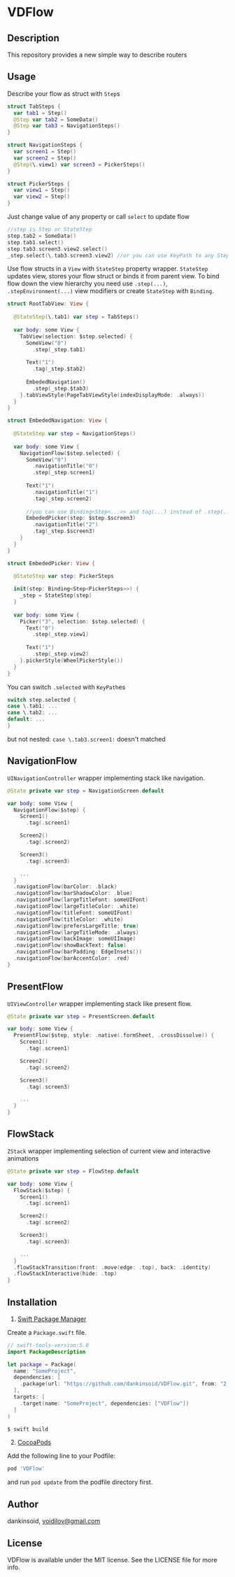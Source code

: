 # VDFlow

## Description
This repository provides a new simple way to describe routers
## Usage
Describe your flow as struct with `Step`s
```swift
struct TabSteps {
  var tab1 = Step()
  @Step var tab2 = SomeData()
  @Step var tab3 = NavigationSteps()
}

struct NavigationSteps {
  var screen1 = Step()
  var screen2 = Step()
  @Step(\.view1) var screen3 = PickerSteps()
}

struct PickerSteps {
  var view1 = Step()
  var view2 = Step()
}
```
Just change value of any property or call `select` to update flow
```swift
//step is Step or StateStep 
step.tab2 = SomeData()
step.tab1.select()                 
step.tab3.screen3.view2.select()   
_step.select(\.tab3.screen3.view2) //or you can use KeyPath to any Step property
```
Use flow structs in a `View` with `StateStep` property wrapper. `StateStep` updates view, stores your flow struct or binds it from parent view. To bind flow down the view hierarchy you need use `.step(...)`, `.stepEnvironment(...)` view modifiers or create `StateStep` with `Binding`. 
```swift
struct RootTabView: View {
  
  @StateStep(\.tab1) var step = TabSteps()
  
  var body: some View {
    TabView(selection: $step.selected) {
      SomeView("0")
        .step(_step.tab1)
      
      Text("1")
        .tag(_step.$tab2)
      
      EmbededNavigation()
        .step(_step.$tab3)
    }.tabViewStyle(PageTabViewStyle(indexDisplayMode: .always))
  }
}

struct EmbededNavigation: View {
  
  @StateStep var step = NavigationSteps()
  
  var body: some View {
    NavigationFlow($step.selected) {
      SomeView("0")
        .navigationTitle("0")
        .step(_step.screen1)
      
      Text("1")
        .navigationTitle("1")
        .tag(_step.screen2)
      
      //you can use Binding<Step<...>> and tag(...) instead of .step(...)
      EmbededPicker(step: $step.$screen3)
        .navigationTitle("2")
        .tag(_step.$screen3)
    }
  }
}

struct EmbededPicker: View {
  
  @StateStep var step: PickerSteps

  init(step: Binding<Step<PickerSteps>>) {
    _step = StateStep(step)
  }
  
  var body: some View {
    Picker("3", selection: $step.selected) {
      Text("0")
        .step(_step.view1)
      
      Text("1")
        .step(_step.view2)
    }.pickerStyle(WheelPickerStyle())
  }
}
```
You can switch `.selected` with `KeyPath`es
```swift
switch step.selected {
case \.tab1: ...
case \.tab2: ...
default: ...
}
```
but not nested: `case \.tab3.screen1:` doesn't matched 
## NavigationFlow
`UINavigationController` wrapper implementing stack like navigation.
```swift
@State private var step = NavigationScreen.default

var body: some View {
  NavigationFlow($step) {
    Screen1()
      .tag(.screen1)

    Screen2()
      .tag(.screen2)

    Screen3()
      .tag(.screen3)

    ...
  }
  .navigationFlow(barColor: .black)
  .navigationFlow(barShadowColor: .blue)
  .navigationFlow(largeTitleFont: someUIFont)
  .navigationFlow(largeTitleColor: .white)
  .navigationFlow(titleFont: someUIFont)
  .navigationFlow(titleColor: .white)
  .navigationFlow(prefersLargeTitle: true)
  .navigationFlow(largeTitleMode: .always)
  .navigationFlow(backImage: someUIImage)
  .navigationFlow(showBackText: false)
  .navigationFlow(barPadding: EdgeInsets())
  .navigationFlow(barAccentColor: .red)
}
```
## PresentFlow
`UIViewController` wrapper implementing stack like present flow.
```swift
@State private var step = PresentScreen.default

var body: some View {
  PresentFlow($step, style: .native(.formSheet, .crossDissolve)) {
    Screen1()
      .tag(.screen1)

    Screen2()
      .tag(.screen2)

    Screen3()
      .tag(.screen3)

    ...
  }
}
```
## FlowStack
`ZStack` wrapper implementing selection of current view and interactive animations
```swift
@State private var step = FlowStep.default

var body: some View {
  FlowStack($step) {
    Screen1()
      .tag(.screen1)

    Screen2()
      .tag(.screen2)

    Screen3()
      .tag(.screen3)

    ...
  }
  .flowStackTransition(front: .move(edge: .top), back: .identity)
  .flowStackInteractive(hide: .top)
}
```
## Installation

1. [Swift Package Manager](https://github.com/apple/swift-package-manager)

Create a `Package.swift` file.
```swift
// swift-tools-version:5.0
import PackageDescription

let package = Package(
  name: "SomeProject",
  dependencies: [
    .package(url: "https://github.com/dankinsoid/VDFlow.git", from: "2.34.0")
  ],
  targets: [
    .target(name: "SomeProject", dependencies: ["VDFlow"])
  ]
)
```
```ruby
$ swift build
```
2. [CocoaPods](https://cocoapods.org)

Add the following line to your Podfile:
```ruby
pod 'VDFlow'
```
and run `pod update` from the podfile directory first.
## Author

dankinsoid, voidilov@gmail.com

## License

VDFlow is available under the MIT license. See the LICENSE file for more info.
